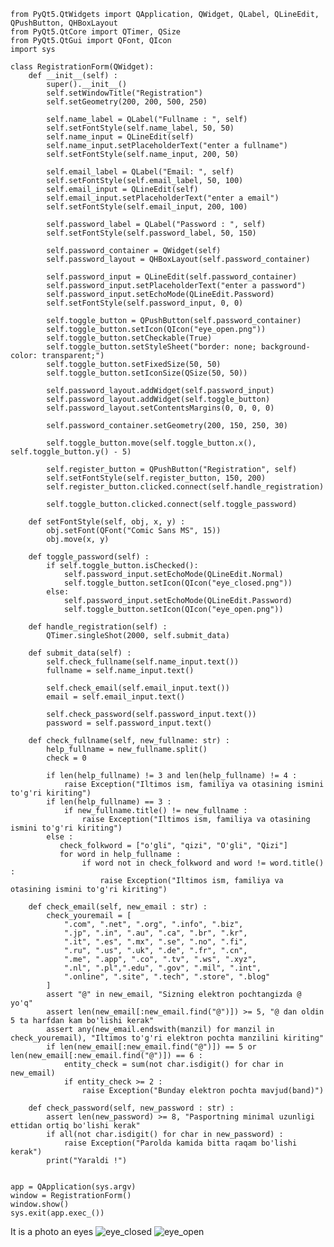     from PyQt5.QtWidgets import QApplication, QWidget, QLabel, QLineEdit, QPushButton, QHBoxLayout
    from PyQt5.QtCore import QTimer, QSize
    from PyQt5.QtGui import QFont, QIcon
    import sys
    
    class RegistrationForm(QWidget):  
        def __init__(self) :
            super().__init__()
            self.setWindowTitle("Registration")
            self.setGeometry(200, 200, 500, 250)
    
            self.name_label = QLabel("Fullname : ", self)
            self.setFontStyle(self.name_label, 50, 50)
            self.name_input = QLineEdit(self)
            self.name_input.setPlaceholderText("enter a fullname")
            self.setFontStyle(self.name_input, 200, 50)
    
            self.email_label = QLabel("Email: ", self)
            self.setFontStyle(self.email_label, 50, 100)
            self.email_input = QLineEdit(self)
            self.email_input.setPlaceholderText("enter a email")
            self.setFontStyle(self.email_input, 200, 100)
    
            self.password_label = QLabel("Password : ", self)
            self.setFontStyle(self.password_label, 50, 150)
    
            self.password_container = QWidget(self)
            self.password_layout = QHBoxLayout(self.password_container)
    
            self.password_input = QLineEdit(self.password_container)
            self.password_input.setPlaceholderText("enter a password")
            self.password_input.setEchoMode(QLineEdit.Password)
            self.setFontStyle(self.password_input, 0, 0)
    
            self.toggle_button = QPushButton(self.password_container)
            self.toggle_button.setIcon(QIcon("eye_open.png"))
            self.toggle_button.setCheckable(True)
            self.toggle_button.setStyleSheet("border: none; background-color: transparent;")
            self.toggle_button.setFixedSize(50, 50)
            self.toggle_button.setIconSize(QSize(50, 50))
    
            self.password_layout.addWidget(self.password_input)
            self.password_layout.addWidget(self.toggle_button)
            self.password_layout.setContentsMargins(0, 0, 0, 0)
    
            self.password_container.setGeometry(200, 150, 250, 30)
    
            self.toggle_button.move(self.toggle_button.x(), self.toggle_button.y() - 5)
    
            self.register_button = QPushButton("Registration", self)
            self.setFontStyle(self.register_button, 150, 200)
            self.register_button.clicked.connect(self.handle_registration)
    
            self.toggle_button.clicked.connect(self.toggle_password)
    
        def setFontStyle(self, obj, x, y) :
            obj.setFont(QFont("Comic Sans MS", 15))
            obj.move(x, y)
    
        def toggle_password(self) :
            if self.toggle_button.isChecked():
                self.password_input.setEchoMode(QLineEdit.Normal)
                self.toggle_button.setIcon(QIcon("eye_closed.png"))
            else:
                self.password_input.setEchoMode(QLineEdit.Password)
                self.toggle_button.setIcon(QIcon("eye_open.png"))
    
        def handle_registration(self) :
            QTimer.singleShot(2000, self.submit_data)
    
        def submit_data(self) :
            self.check_fullname(self.name_input.text())
            fullname = self.name_input.text()
            
            self.check_email(self.email_input.text())
            email = self.email_input.text()
            
            self.check_password(self.password_input.text())
            password = self.password_input.text()
        
        def check_fullname(self, new_fullname: str) :
            help_fullname = new_fullname.split()
            check = 0
        
            if len(help_fullname) != 3 and len(help_fullname) != 4 :
                raise Exception("Iltimos ism, familiya va otasining ismini to'g'ri kiriting")
            if len(help_fullname) == 3 :
                if new_fullname.title() != new_fullname :
                    raise Exception("Iltimos ism, familiya va otasining ismini to'g'ri kiriting")
            else :
               check_folkword = ["o'gli", "qizi", "O'gli", "Qizi"]
               for word in help_fullname :
                    if word not in check_folkword and word != word.title() :
                        raise Exception("Iltimos ism, familiya va otasining ismini to'g'ri kiriting")
                    
        def check_email(self, new_email : str) :
            check_youremail = [
                ".com", ".net", ".org", ".info", ".biz",
                ".jp", ".in", ".au", ".ca", ".br", ".kr", 
                ".it", ".es", ".mx", ".se", ".no", ".fi", 
                ".ru", ".us", ".uk", ".de", ".fr", ".cn",
                ".me", ".app", ".co", ".tv", ".ws", ".xyz",
                ".nl", ".pl",".edu", ".gov", ".mil", ".int", 
                ".online", ".site", ".tech", ".store", ".blog"
            ]
            assert "@" in new_email, "Sizning elektron pochtangizda @ yo'q"
            assert len(new_email[:new_email.find("@")]) >= 5, "@ dan oldin 5 ta harfdan kam bo'lishi kerak"
            assert any(new_email.endswith(manzil) for manzil in check_youremail), "Iltimos to'g'ri elektron pochta manzilini kiriting"
            if len(new_email[:new_email.find("@")]) == 5 or len(new_email[:new_email.find("@")]) == 6 :
                entity_check = sum(not char.isdigit() for char in new_email)
                if entity_check >= 2 :
                    raise Exception("Bunday elektron pochta mavjud(band)")
    
        def check_password(self, new_password : str) :
            assert len(new_password) >= 8, "Pasportning minimal uzunligi ettidan ortiq bo'lishi kerak"
            if all(not char.isdigit() for char in new_password) :
                raise Exception("Parolda kamida bitta raqam bo'lishi kerak")
            print("Yaraldi !")
    
    
    app = QApplication(sys.argv)
    window = RegistrationForm()
    window.show()
    sys.exit(app.exec_()) 











It is a photo an eyes
![eye_closed](https://github.com/user-attachments/assets/ed409d0a-fdd1-4b3d-89e6-d0c5b71b6b90)
![eye_open](https://github.com/user-attachments/assets/b94f5295-ff1e-4a24-8ef8-5f470ca77ebb)
